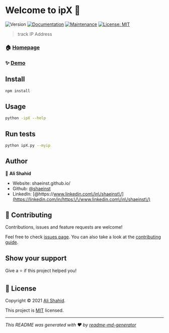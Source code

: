 # Welcome to ipX 👋
![Version](https://img.shields.io/badge/version-1.0.0-blue.svg?cacheSeconds=2592000)
[![Documentation](https://img.shields.io/badge/documentation-yes-brightgreen.svg)](https://github.com/shaeinst/ipX#uses)
[![Maintenance](https://img.shields.io/badge/Maintained%3F-yes-green.svg)](https://github.com/kefranabg/readme-md-generator/graphs/commit-activity)
[![License: MIT](https://img.shields.io/github/license/shaeinst/ipX)](https://github.com/shaeinst/ipX/blob/main/LICENSE)

>  track IP Address 

### 🏠 [Homepage](https://github.com/shaeinst/ipX)

### ✨ [Demo](https://raw.githubusercontent.com/shaeinst/images/main/screenshot/problems/2021-03-13_22-25.png)

## Install

```sh
npm install
```

## Usage

```sh
python -ipX --help
```

## Run tests

```sh
python ipX.py --myip
```

## Author

👤 **Ali Shahid**

* Website: shaeinst.github.io/
* Github: [@shaeinst](https://github.com/shaeinst)
* LinkedIn: [@https:\/\/www.linkedin.com\/in\/shaeinst\/](https://linkedin.com/in/https:\/\/www.linkedin.com\/in\/shaeinst\/)

## 🤝 Contributing

Contributions, issues and feature requests are welcome!

Feel free to check [issues page](https://github.com/shaeinst/ipX/issues). You can also take a look at the [contributing guide](https://github.com/kefranabg/readme-md-generator/blob/master/CONTRIBUTING.md).

## Show your support

Give a ⭐️ if this project helped you!


## 📝 License

Copyright © 2021 [Ali Shahid](https://github.com/shaeinst).

This project is [MIT](https://github.com/shaeinst/ipX/blob/main/LICENSE) licensed.

***
_This README was generated with ❤️ by [readme-md-generator](https://github.com/kefranabg/readme-md-generator)_